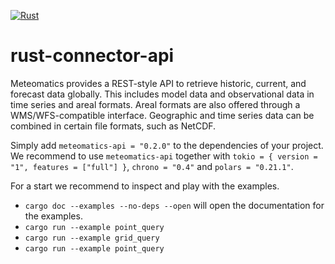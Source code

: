 [![Rust](https://github.com/bbuman/rust-connector-api/actions/workflows/rust.yml/badge.svg?branch=structure_revamp)](https://github.com/bbuman/rust-connector-api/actions/workflows/rust.yml)

# rust-connector-api
Meteomatics provides a REST-style API to retrieve historic, current, and forecast data globally. This includes model data and observational data in time series and areal formats. Areal formats are also offered through a WMS/WFS-compatible interface. Geographic and time series data can be combined in certain file formats, such as NetCDF.

Simply add ```meteomatics-api = "0.2.0"``` to the dependencies of your project. We recommend to use ```meteomatics-api``` together with  ```tokio = { version = "1", features = ["full"] }```, ```chrono = "0.4"``` and ```polars = "0.21.1"```. 

For a start we recommend to inspect and play with the examples.
- ```cargo doc --examples --no-deps --open``` will open the documentation for the examples. 
- ```cargo run --example point_query```
- ```cargo run --example grid_query```
- ```cargo run --example point_query```
